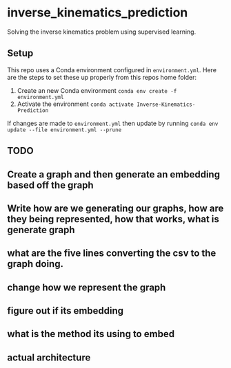 # inverse_kinematics_prediction
Solving the inverse kinematics problem using supervised learning.

## Setup
This repo uses a Conda environment configured in `environment.yml`. Here are the steps to set these up properly from this repos home folder:
1. Create an new Conda environment `conda env create -f environment.yml`
2. Activate the environment `conda activate Inverse-Kinematics-Prediction`

If changes are made to `environment.yml` then update by running `conda env update --file environment.yml --prune`

## TODO
## Create a graph and then generate an embedding based off the graph
## Write how are we generating our graphs, how are they being represented, how that works, what is generate graph
## what are the five lines converting the csv to the graph doing.
## change how we represent the graph
## figure out if its embedding
## what is the method its using to embed
## actual architecture